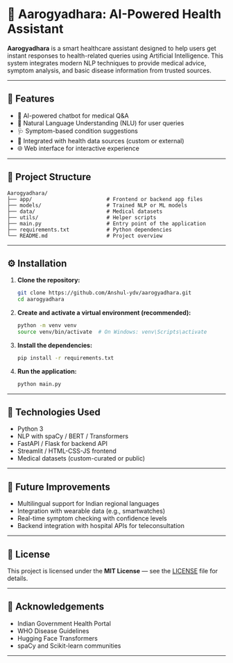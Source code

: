# 🏥 Aarogyadhara: AI-Powered Health Assistant

**Aarogyadhara** is a smart healthcare assistant designed to help users get instant responses to health-related queries using Artificial Intelligence. This system integrates modern NLP techniques to provide medical advice, symptom analysis, and basic disease information from trusted sources.

---

## 📌 Features

* 🤖 AI-powered chatbot for medical Q\&A
* 💬 Natural Language Understanding (NLU) for user queries
* 🩺 Symptom-based condition suggestions
* 🧠 Integrated with health data sources (custom or external)
* 🌐 Web interface for interactive experience

---

## 📁 Project Structure

```
Aarogyadhara/
├── app/                        # Frontend or backend app files
├── models/                     # Trained NLP or ML models
├── data/                       # Medical datasets
├── utils/                      # Helper scripts
├── main.py                     # Entry point of the application
├── requirements.txt            # Python dependencies
└── README.md                   # Project overview
```

---

## ⚙️ Installation

1. **Clone the repository:**

   ```bash
   git clone https://github.com/Anshul-ydv/aarogyadhara.git
   cd aarogyadhara
   ```

2. **Create and activate a virtual environment (recommended):**

   ```bash
   python -m venv venv
   source venv/bin/activate  # On Windows: venv\Scripts\activate
   ```

3. **Install the dependencies:**

   ```bash
   pip install -r requirements.txt
   ```

4. **Run the application:**

   ```bash
   python main.py
   ```

---

## 🧠 Technologies Used

* Python 3
* NLP with spaCy / BERT / Transformers
* FastAPI / Flask for backend API
* Streamlit / HTML-CSS-JS frontend
* Medical datasets (custom-curated or public)

---

## 🚀 Future Improvements

* Multilingual support for Indian regional languages
* Integration with wearable data (e.g., smartwatches)
* Real-time symptom checking with confidence levels
* Backend integration with hospital APIs for teleconsultation

---

## 🧾 License

This project is licensed under the **MIT License** — see the [LICENSE](LICENSE) file for details.

---

## 🙏 Acknowledgements

* Indian Government Health Portal
* WHO Disease Guidelines
* Hugging Face Transformers
* spaCy and Scikit-learn communities

---
